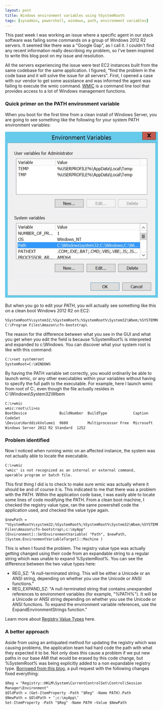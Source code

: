 ```yaml
---
layout: post
title: Windows environment variables using %SystemRoot%
tags: [sysadmin, powershell, windows, path, environment variables]
---
```


This past week I was working an issue where a specific agent in our stack software was failing some commands on a group of Windows 2012 R2 servers. It seemed like there was a "Google Gap", as I call it. I couldn't find any recent information really describing my problem, so I've been inspired to write this blog post on my issue and resolution.

All the servers experiencing the issue were test EC2 instances built from the same codebase for the same application. I figured, "find the problem in the code base and it will solve the issue for all servers". First, I opened a case with our vendor to get some assistance and was informed the agent was failing to execute the wmic command. [WMIC](https://technet.microsoft.com/en-us/library/cc181088.aspx) is a command line tool that provides access to a lot of Windows management functions.

### Quick primer on the PATH environment variable

When you boot for the first time from a clean install of Windows Server, you are going to see something like the following for your system PATH environment variables:

![](\img\Windows-Environment-Variables-using-SystemRoot\path-variables.jpg)

But when you go to edit your PATH, you will actually see something like this on a clean boot Windows 2012 R2 on EC2:
```
%SystemRoot%\system32;%SystemRoot%;%SystemRoot%\System32\Wbem;%SYSTEMROOT%\System32\WindowsPowerShell\v1.0\; C:\Program Files\Amazon\cfn-bootstrap\
```

The reason for the difference between what you see in the GUI and what you get when you edit the field is because %SystemRoot% is interpreted and expanded to c:\\Windows. You can discover what your system root is like with this command:

```
C:\>set systemroot
SystemRoot=C:\WINDOWS
```

By having the PATH variable set correctly, you would ordinarily be able to launch wmic, or any other executables within your variables without having to specify the full path to the executable. For example, here I launch wmic from root of C:, even though the file actually resides in C:\\Windows\\System32\\Wbem

```
C:\>wmic
wmic:root\cli>os
BootDevice               BuildNumber  BuildType            Caption                                    CodeSet
\Device\HarddiskVolume1  9600         Multiprocessor Free  Microsoft Windows Server 2012 R2 Standard  1252
```

### Problem identified

Now I noticed when running wmic on an affected instance, the system was not actually able to locate the executable.

```
C:\>wmic
'wmic' is not recognized as an internal or external command,
operable program or batch file.
```
This first thing I did is to check to make sure wmic was actually where it should be and of course it is. This indicated to me that there was a problem with the PATH. Within the application code base, I was easily able to locate some lines of code modifying the PATH. From a clean boot machine, I checked the registry value type, ran the same powershell code the application used, and checked the value type again.

```
$newPath = "%SystemRoot%\system32;%SystemRoot%;%SystemRoot%\System32\Wbem;%SYSTEMROOT%\System32\WindowsPowerShell\v1.0\;C:\Program Files\Amazon\cfn-bootstrap\;c:\myApp"
[Environment]::SetEnvironmentVariable( "Path", $newPath, [System.EnvironmentVariableTarget]::Machine )
```

This is when I found the problem. The registry value type was actually getting changed using their code from an expandable string to a regular string which was unable to expand %SystemRoot%. You can see the difference between the two value types here:

* REG_SZ: "A null-terminated string. This will be either a Unicode or an ANSI string, depending on whether you use the Unicode or ANSI functions."
* REG_EXPAND_SZ: "A null-terminated string that contains unexpanded references to environment variables (for example, "%PATH%"). It will be a Unicode or ANSI string depending on whether you use the Unicode or ANSI functions. To expand the environment variable references, use the ExpandEnvironmentStrings function."

Learn more about [Registry Value Types](https://msdn.microsoft.com/en-us/library/windows/desktop/ms724884%28v=vs.85%29.aspx?f=255&MSPPError=-2147217396) here.

### A better approach

Aside from using an antiquated method for updating the registry which was causing problems, the application team had hard code the path with what they expected it to be. Not only does this cause a problem if we put new paths in our base AMI that would be erased by this code change, but %SystemRoot% was being explicitly added to a non expandable registry type. [Borrowed from this blog](http://www.computerperformance.co.uk/powershell/powershell_env_path.htm), a pull request with the following changes fixed everything:

```
$Reg = "Registry::HKLM\System\CurrentControlSet\Control\Session Manager\Environment"
$OldPath = (Get-ItemProperty -Path "$Reg" -Name PATH).Path
$NewPath = $OldPath + ’;c:\myApp\’
Set-ItemProperty -Path "$Reg" -Name PATH –Value $NewPath
```
